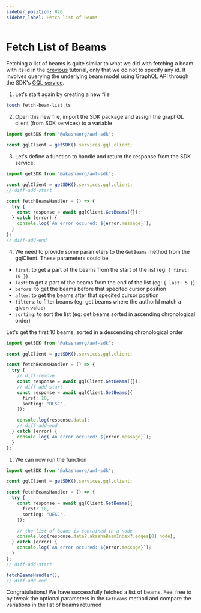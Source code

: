 ```yaml
---
sidebar_position: 826
sidebar_label: Fetch list of Beams
---
```


# Fetch List of Beams

Fetching a list of beams is quite similar to what we did with fetching a beam with its id in the [previous](./fetch-a-beam-by-id.md) tutorial, only that we do not to specify any id. It involves querying the underlying <span className='highlight-1'>beam model</span> using GraphQL API through the SDK's [GQL service](../../data-fetching-and-mutations/sdk/services/Services.md#graphql).

1. Let's start again by creating a new file

```bash
touch fetch-beam-list.ts
```

2. Open this new file, import the SDK package and assign the graphQL client (from SDK services) to a variable

```ts title="fetch-beam-list.ts"
import getSDK from "@akashaorg/awf-sdk";

const gqlClient = getSDK().services.gql.client;
```

3. Let's define a function to handle and return the response from the SDK service.

```ts title="fetch-beam-list.ts"
import getSDK from "@akashaorg/awf-sdk";

const gqlClient = getSDK().services.gql.client;
// diff-add-start

const fetchBeamsHandler = () => {
  try {
    const response = await gqlClient.GetBeams({});
  } catch (error) {
    console.log(`An error occured: ${error.message}`);
  }
};
// diff-add-end
```

4. We need to provide some parameters to the `GetBeams` method from the gqlClient. These parameters could be

- `first`: to get a part of the beams from the start of the list (eg: `{ first: 10 }`)
- `last`: to get a part of the beams from the end of the list (eg: `{ last: 5 }`)
- `before`: to get the beams before that specifed cursor position
- `after`: to get the beams after that specifed cursor position
- `filters`: to filter beams (eg: get beams where the authorId match a given value)
- `sorting`: to sort the list (eg: get beams sorted in ascending chronological order)

Let's get the first 10 beams, sorted in a descending chronological order

```ts title="fetch-beam-list.ts"
import getSDK from "@akashaorg/awf-sdk";

const gqlClient = getSDK().services.gql.client;

const fetchBeamsHandler = () => {
  try {
    // diff-remove
    const response = await gqlClient.GetBeams({});
    // diff-add-start
    const response = await gqlClient.GetBeams({
      first: 10,
      sorting: "DESC",
    });

    console.log(response.data);
    // diff-add-end
  } catch (error) {
    console.log(`An error occured: ${error.message}`);
  }
};
```

1. We can now run the function

```ts title="fetch-beam-list.ts"
import getSDK from "@akashaorg/awf-sdk";

const gqlClient = getSDK().services.gql.client;

const fetchBeamsHandler = () => {
  try {
    const response = await gqlClient.GetBeams({
      first: 10,
      sorting: "DESC",
    });

    // the list of beams is contained in a node
    console.log(response.data?.akashaBeamIndex?.edges[0].node);
  } catch (error) {
    console.log(`An error occured: ${error.message}`);
  }
};
// diff-add-start

fetchBeamsHandler();
// diff-add-end
```

Congratulations! We have successfully fetched a list of beams. Feel free to by tweak the optional parameters in the `GetBeams` method and compare the variations in the list of beams returned